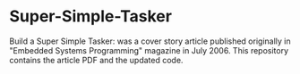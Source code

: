 # Super-Simple-Tasker
Build a Super Simple Tasker: was a cover story article published originally in "Embedded Systems Programming" magazine in July 2006. This repository contains the article PDF and the updated code.
